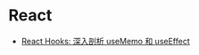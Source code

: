 # React 

- [React Hooks: 深入剖析 useMemo 和 useEffect](https://mp.weixin.qq.com/s/K0igVtEug9O5SbaDgsxZSQ)
